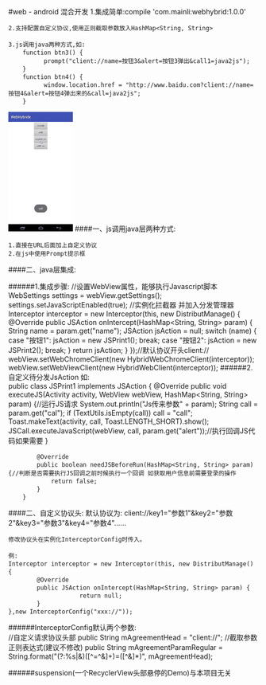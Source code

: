 #web - android 混合开发
    1.集成简单:compile 'com.mainli:webhybrid:1.0.0'
        
    2.支持配置自定义协议,使用正则截取参数放入HashMap<String, String>
    
    3.js调用java两种方式,如:
        function btn3() {
              prompt("client://name=按钮3&alert=按钮3弹出&call1=java2js");
        }
        function btn4() {
              window.location.href = "http://www.baidu.com?client://name=按钮4&alert=按钮4弹出来的&call=java2js";
        }
 ![效果图](./效果图1.gif)
####一、js调用java层两种方式:

    1.直接在URL后面加上自定义协议
    2.在js中使用Prompt提示框

####二、java层集成:

######1.集成步骤:
        //设置WebView属性，能够执行Javascript脚本
        WebSettings settings = webView.getSettings();
        settings.setJavaScriptEnabled(true);
        //实例化拦截器 并加入分发管理器
        Interceptor interceptor = new Interceptor(this, new DistributManage() {
            @Override
            public JSAction onIntercept(HashMap<String, String> param) {
                String name = param.get("name");
                JSAction jsAction = null;
                switch (name) {
                    case "按钮1":
                        jsAction = new JSPrint1();
                        break;
                    case "按钮2":
                        jsAction = new JSPrint2();
                        break;
                }
                return jsAction;
            }
        });//默认协议开头client://
        webView.setWebChromeClient(new HybridWebChromeClient(interceptor));
        webView.setWebViewClient(new HybridWebClient(interceptor));
######2.自定义待分发JsAction
    如:   
        public class JSPrint1 implements JSAction {
            @Override
            public void executeJS(Activity activity, WebView webView, HashMap<String, String> param) {//运行JS请求
                System.out.println("Js传来参数" + param);
                String call = param.get("cal");
                if (TextUtils.isEmpty(call)) call = "call";
                Toast.makeText(activity, call, Toast.LENGTH_SHORT).show();
                JSCall.executeJavaScript(webView, call, param.get("alert"));//执行回调JS代码如果需要
            }
        
            @Override
            public boolean needJSBeforeRun(HashMap<String, String> param) {//判断是否需要执行JS回调之前时候执行一个回调 如获取用户信息前需要登录的操作
                return false;
            }
        }
        
####二、自定义协议头:
    默认协议为: client://key1="参数1"&key2="参数2"&key3="参数3"&key4="参数4"......
    
    修改协议头在实例化InterceptorConfig时传入。
    
    例:
    Interceptor interceptor = new Interceptor(this, new DistributManage() {
            @Override
            public JSAction onIntercept(HashMap<String, String> param) {
                        return null;
            }
    },new InterceptorConfig("xxx://"));
######InterceptorConfig默认两个参数:   
        //自定义请求协议头部
        public String mAgreementHead = "client://";
        //截取参数正则表达式(建议不修改)
        public String mAgreementParamRegular = String.format("(?:%s|&)([^=^&]+)=([^&]*)", mAgreementHead);     

           
                
    
   
    
######suspension(一个RecyclerView头部悬停的Demo)与本项目无关
    